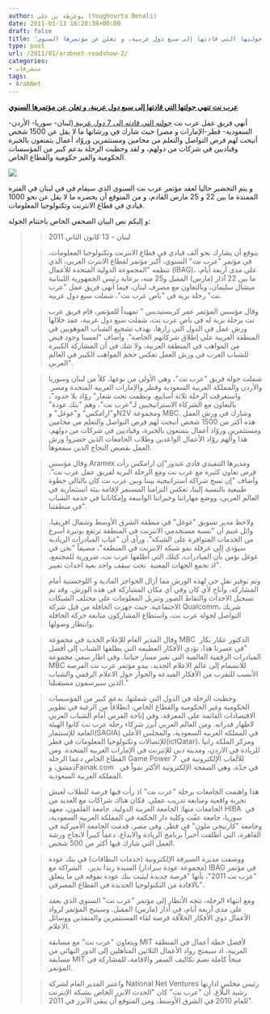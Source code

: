 ```yaml
---
author: يوغرطة بن علي (Youghourta Benali)
date: 2011-01-13 16:28:38+00:00
draft: false
title: 'عرب نت تنهي جولتها التي قادتها إلى سبع دول عربية، و تعلن عن مؤتمرها السنوي '
type: post
url: /2011/01/arabnet-roadshow-2/
categories:
- متفرقات
tags:
- ArabNet
---
```


**[عرب نت تنهي جولتها التي قادتها إلى سبع دول عربية، و تعلن عن مؤتمرها السنوي](https://www.it-scoop.com/2011/01/arabnet-roadshow-2/)**


أنهى فريق عمل عرب نت [جولته التي قادته إلى 7 دول عربية ](https://www.it-scoop.com/2010/11/arabnet-roadshow/) (لبنان- سوريا- الأردن- السعودية- قطر-الإمارات و مصر) حيث شارك في ورشاتها ما لا يقل عن 1500 شخص أتيحت لهم فرص التواصل والتعلم من محامين ومستثمرين وروّاد أعمال يتمتعون بالخبرة وقياديين في شركات من دولهم، و لقد وحظيت الرحلة بدعم كبير من المؤسسات الحكومية والغير حكومية والقطاع الخاص.


[![](http://arabnet.me/site_media/new/images/logo.png )
](https://www.it-scoop.com/2011/01/arabnet-roadshow-2/)


و يتم التحضير حاليا لعقد مؤتمر عرب نت السنوي الذي سيقام في في لبنان في الفترة الممتدة ما بين 22 و 25 مارس القادم، و من المتوقع أن يحضره ما لا يقل عن نحو 1000 قيادي في قطاع الانترنت وتكنولوجيا المعلومات.

و إليكم نص البيان الصحفي الخاص باختتام الجولة:

<!-- more -->


<blockquote>

> 
> لبنان – 13 كانون الثاني 2011
> 
> 

> 
> يتوقع أن يشارك نحو ألف قيادي في قطاع الانترنت وتكنولوجيا المعلومات، في مؤتمر "عرب نت" السنوي، أكبر مؤتمر لقطاع الانترت العربي، الذي تنظمه "المجموعة الدولية المتحدة للأعمال (IBAG)، على مدى أربعة أيام، ما بين 22 آذار (مارس) المقبل و25 منه، برعاية رئيس الجمهورية اللبنانية ميشال سليمان، وبالتعاون مع مصرف لبنان، فيما أنهى فريق عمل "عرب نت" رحلة برية في "باص عرب نت"، شملت سبع دول عربية.
> 
> 

> 
> وقال مؤسس المؤتمر عمر كريستيديس " تمهيداً للمؤتمر، قام فريق عرب نت برحلة برية له في باص عرب نت، شملت سبع دول عربية، عقد خلالها ورش عمل في الدول التي زارها، بهدف تشجيع الشباب الموهوبين في المنطقة العربية على إطلاق شركاتهم الخاصة". وأضاف "لمسنا وجود فيض من المواهب في المنطقة العربية، ولا شك في أن المشاركة الكبيرة للشباب العرب في ورش العمل تعكس حجم المواهب الكبير في العالم العربي".
> 
> 

> 
> شملت جولة فريق "عرب نت"، وهي الأولى من نوعها، كلاً من لبنان وسوريا والأردن والمملكة العربية السعودية وقطر والإمارات العربية المتحدة ومصر. واستغرقت الرحلة ثلاثة أسابيع، ونظمت تحت شعار" روّاد بلا حدود"، بالتعاون مع الشركاء الاستراتيجيين لـ"عرب نت"، وهم "بنك عودة" و"ارامكس" و"غوغل" وN2V ومجموعة MBC. وشارك في ورش العمل هذه أكثر من 1500 شخص أتيحت لهم فرص التواصل والتعلم من محامين ومستثمرين وروّاد أعمال يتمتعون بالخبرة، وقياديين في شركات من دولهم. هذا وألهم روّاد الأعمال الواعدين وطلاب الجامعات الذين حضروا ورش العمل بقصص النجاح الذين سمعوها.
> 
> 

> 
> وقال مؤسس Aramex ومديرها التنفيذي فادي غندور"إن ارامكس رأت فرص تعاون كثيرة مع عرب نت ومع الرحلة البرية لفريق عمل عرب نت". وأضاف "إن نسج شراكة استراتيجية بيننا وبين عرب نت كان بالتالي خطوة طبيعية بالنسبة إلينا، تعكس التزامنا المستمر لإقامة بيئة استثمارية في العالم العربي، ووضع مهاراتنا وخبراتنا الواسعة وإمكاناتنا في خدمة الشباب في منطقتنا".
> 
> 

> 
> ولاحظ مدير تسويق "غوغل" في منطقة الشرق الأوسط وشمال افريقيا، وائل غنيم أن "نسبة مستخدمي الانترنت في المنطقة ترتفع بوتيرة أسرع من الخدمات المتوافرة على الشبكة". ورأى أن "غياب المبادرات الريادية سيؤدي إلى عرقلة نمو شبكة الانترنت في المنطقة"، مضيفاً "نحن في غوغل نؤمن بأن المبادرات، كتلك التي أطلقها عرب نت، ضرورية للمجتمع، اذ تجمع الجهات المعنية  تحت سقف واحد بغية احداث تغيير".
> 
> 

> 
> وتم توفير نقل حي لهذه الورش مما أزال الحواجز المادية و اللوجستية أمام المشاركة، وأتاح لأي كان وفي أي مكان المشاركة في هذه الورش. وقد تم تسجيل الاحداث والتقاط الصور وتنزيل المعلومات على مختلف الشبكات الاجتماعية. حيث جهزت الحافلة من قبل شركة Qualcomm، شريك التواصل لجولة عرب نت، واستطاع المشاركون متابعة حركة الحافلة وانتظار وصولها.
> 
> 

> 
> وقال المدير العام للإعلام الجديد في مجموعة MBC  الدكتور عمّار بكار "في عصرنا هذا، تؤدي الأفكار العظيمة التي يطلقها الشباب إلى أفضل المبادرات الرقمية العالمية التي تغير مسار حياتنا. وفي اطار سعي مجموعة MBC للانضمام إلى عالم الاعلام الجديد، يبدو مؤتمر عرب نت الفرصة الأنسب للتقرب من الأفكار المبدعة والحوار حول الاعلام الرقمي والشباب الذين سيرسمون مستقبلنا."
> 
> 

> 
> وحظيت الرحلة في الدول التي شملتها، بدعم كبير من المؤسسات الحكومية وغير الحكومية والقطاع الخاص، انطلاقاً من الرغبة في تطوير الاقتصادات القائمة على المعرفة، وفي إتاحة الفرص أمام الشباب العربي لاظهار قدراته. ومن العالم العربي أبرز شركاء رحلة عرب نت كانوا الهيئة العامة للإستثمار(SAGIA) في المملكة العربية السعودية، والمجلس الأعلى للإتصالات وتكنولوجيا المعلومات في قطر(ictQatar)، ومركز الملكة رانيا للريادة في الاردن، ومدينة دبي للإنترنت في الإمارات العربية المتحدة. ومن القطاع الخاص دعما الرحلة Game Power 7  للألعاب الإلكترونية في دمشق، وFainak.com   في جدّة، وهي الصفحة الإلكترونية الأكثر نمواً في المملكة العربية السعودية.
> 
> 

> 
> هذا واهتمت الجامعات برحلة "عرب نت" اذ رأت فيها فرصة للطلاب لعيش تجربة واقعية ومتابعة تدريب عملي. فكان هناك شراكات مع العديد من الجامعات منها: الجامعة العربية الدولية، جامعة القلمون، معهد HIBA  في سوريا، جامعة عفّت وكلية دار الحكمة في المملكة العربية السعودية، وجامعة "كارنيجي ملون" في قطر. وفي مصر، قدمت الجامعة الأميركية في القاهرة، التي أطلقت أخيراً برنامج الريادة والابداع، دعماً كبيراً لانجاح ورشة العمل التي شارك فيها أكثر من 500 شخص.
> 
> 

> 
> ووصفت مديرة الصيرفة الإلكترونية (خدمات البطاقات) في بنك عودة (مجموعة عودة سرادار) السيدة رندا بدير،   الشراكة مع IBAG في مؤتمر "عرب نت 2011"، بأنها "فرصة جديدة ليثبت بنك عودة تفوقه في ما يتعلق بالافادة من التكنولوجيا الجديدة في القطاع المصرفي".
> 
> 

> 
> ومع انتهاء الرحلة، تتجه الأنظار إلى مؤتمر "عرب نت" السنوي الذي يعقد على مدى أربعة أيام، في آذار (مارس) المقبل. وسيتيح المؤتمر لرواد الأعمال ذوي الأفكار الخلاّقة فرصة لقاء المستثمرين والمنفذين ووسائل الاعلام.
> 
> 

> 
> ويتعاون "عرب نت" مع مسابقة MIT لأفضل خطة أعمال في المنطقة العربية، اذ سيمنح رواد الأعمال الثلاثين المتأهلين إلى الدور النهائي من مسابقة MIT منحاً كاملة تضم تكاليف السفر والاقامة، للمشاركة في المؤتمر.
> 
> 

> 
> واعتبر المدير العام لشركة National Net Ventures رئيس مجلس ادارتها رشيد البلّاع، أن "عرب نت" كان "الحدث الابرز الخاص بشبكة الإنترنت للعام 2010 في الشرق الأوسط، ومن المتوقع أن يبقى الأبرز في 2011".
> 
> </blockquote>
